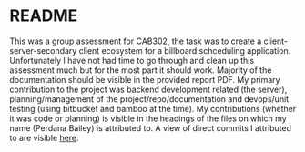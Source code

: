 # README #

This was a group assessment for CAB302, the task was to create a client-server-secondary client ecosystem for a billboard schceduling application. Unfortunately I have not had time to go through and clean up this assessment much but for the most part it should work. Majority of the documentation should be visible in the provided report PDF. My primary contribution to the project was backend development related (the server), planning/management of the project/repo/documentation and devops/unit testing (using bitbucket and bamboo at the time). My contributions (whether it was code or planning) is visible in the headings of the files on which my name (Perdana Bailey) is attributed to. A view of direct commits I attributed to are visible [here](https://github.com/audibailey/cab302-enterprisebillboard/commits?author=audibailey).
